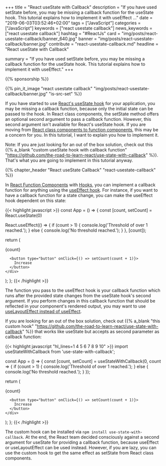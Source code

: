 +++
title = "React useState with Callback"
description = "If you have used setState before, you may be missing a callback function for the useState hook. This tutorial explains how to implement it with useEffect ..."
date = "2019-06-03T03:52:46+02:00"
tags = ["JavaScript"]
categories = ["JavaScript"]
keywords = ["react usestate callback"]
news_keywords = ["react usestate callback"]
hashtag = "#ReactJs"
card = "img/posts/react-usestate-callback/banner_640.jpg"
banner = "img/posts/react-usestate-callback/banner.jpg"
contribute = "react-usestate-callback.md"
headline = "React useState with Callback"

summary = "If you have used setState before, you may be missing a callback function for the useState hook. This tutorial explains how to implement it with useEffect."
+++

{{% sponsorship %}}

{{% pin_it_image "react usestate callback" "img/posts/react-usestate-callback/banner.jpg" "is-src-set" %}}

If you have started to use [React's useState hook](https://www.robinwieruch.de/react-usestate-hook) for your application, you may be missing a callback function, because only the initial state can be passed to the hook. In React class components, the setState method offers an optional second argument to pass a callback function. However, this second argument isn't available for React's useState hook. If you are moving from [React class components to function components](https://www.robinwieruch.de/react-hooks-migration/), this may be a concern for you. In this tutorial, I want to explain you how to implement it.

Note: If you are just looking for an out of the box solution, check out this {{% a_blank "custom useState hook with callback function" "https://github.com/the-road-to-learn-react/use-state-with-callback" %}}. That's what you are going to implement in this tutorial anyway.

{{% chapter_header "React useState Callback" "react-usestate-callback" %}}

In [React Function Components](https://www.robinwieruch.de/react-function-component/) with [Hooks](https://www.robinwieruch.de/react-hooks/), you can implement a callback function for anything using the [useEffect hook](https://www.robinwieruch.de/react-useeffect-hook). For instance, if you want to have a callback function for a state change, you can make the useEffect hook dependent on this state:

{{< highlight javascript >}}
const App = () => {
  const [count, setCount] = React.useState(0)

  React.useEffect(() => {
    if (count > 1) {
      console.log('Threshold of over 1 reached.');
    } else {
      console.log('No threshold reached.');
    }
  }, [count]);

  return (
    <div>
      <p>{count}</p>

      <button type="button" onClick={() => setCount(count + 1)}>
        Increase
      </button>
    </div>
  );
};
{{< /highlight >}}

The function you pass to the useEffect hook is your callback function which runs after the provided state changes from the useState hook's second argument. If you perform changes in this callback function that should be reflected in your component's rendered output, you may want to use [useLayoutEffect instead of useEffect](https://www.robinwieruch.de/react-useeffect-vs-uselayouteffect).

If you are looking for an out of the box solution, check out {{% a_blank "this custom hook" "https://github.com/the-road-to-learn-react/use-state-with-callback" %}} that works like useState but accepts as second parameter as callback function:

{{< highlight javascript "hl_lines=1 4 5 6 7 8 9 10" >}}
import useStateWithCallback from 'use-state-with-callback';

const App = () => {
  const [count, setCount] = useStateWithCallback(0, count => {
    if (count > 1) {
      console.log('Threshold of over 1 reached.');
    } else {
      console.log('No threshold reached.');
    }
  });

  return (
    <div>
      <p>{count}</p>

      <button type="button" onClick={() => setCount(count + 1)}>
        Increase
      </button>
    </div>
  );
};
{{< /highlight >}}

The custom hook can be installed via `npm install use-state-with-callback`. At the end, the React team decided consciously against a second argument for useState for providing a callback function, because useEffect or useLayoutEffect can be used instead. However, if you are lazy, you can use the custom hook to get the same effect as setState from React class components.